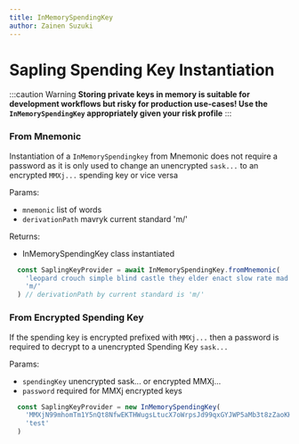 ```yaml
---
title: InMemorySpendingKey
author: Zainen Suzuki
---
```


# Sapling Spending Key Instantiation

:::caution Warning
**Storing private keys in memory is suitable for development workflows but risky for
production use-cases! Use the `InMemorySpendingKey` appropriately given your risk profile**
:::

### From Mnemonic

Instantiation of a `InMemorySpendingkey` from Mnemonic does not require a password as it is only used to change an unencrypted `sask...` to an encrypted `MMXj...` spending key or vice versa

Params:
  - `mnemonic` list of words
  - `derivationPath` mavryk current standard 'm/'

Returns: 
  - InMemorySpendingKey class instantiated



```js
  const SaplingKeyProvider = await InMemorySpendingKey.fromMnemonic(
    'leopard crouch simple blind castle they elder enact slow rate mad blanket saddle tail silk fury quarter obscure interest exact veteran volcano fabric cherry',
    'm/'
  ) // derivationPath by current standard is 'm/'

```

### From Encrypted Spending Key

If the spending key is encrypted prefixed with `MMXj...` then a password is required to decrypt to a unencrypted Spending Key `sask...`

Params: 
  - `spendingKey` unencrypted sask... or encrypted MMXj...
  - `password` required for MMXj encrypted keys

```js
  const SaplingKeyProvider = new InMemorySpendingKey(
    'MMXjN99mhomTm1Y5nQt8NfwEKTHWugsLtucX7oWrpsJd99qxGYJWP5aMb3t8zZaoKHQ898bLu9dwpog71bnjiDZfS9J9hWnTLCGm4fAjKKYeRuwTgCRjSdsP9znCPBUpCvyxeEFvUfamA5URrp8c7AaooAkobLW1PjNh2vjHobtiyNVTEtyTUWTLcjdxaiPbQWs3NaWvcb5Qr6z9MHhKrYNBHmsd9HBeRB2rVnvvL7pMc8f8zqyuXtmAuzMhiqPz3B4BRzuc8a2jkkoL14',
    'test'
  )

```
